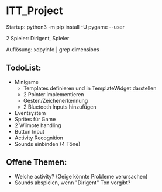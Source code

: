 # ITT_Project

Startup:
python3 -m pip install -U pygame --user

2 Spieler: Dirigent, Spieler

Auflösung: xdpyinfo | grep dimensions

## TodoList:

- Minigame
    - Templates definieren und in TemplateWidget darstellen
    - 2 Pointer implementieren
    - Gesten/Zeichenerkennung
    - 2 Bluetooth Inputs hinzufügen
- Eventsystem
- Sprites für Game
- 2 Wiimote handling
- Button Input
- Activity Recognition
- Sounds einbinden (4 Töne)


## Offene Themen:

- Welche activity? (Geige könnte Probleme verursachen)
- Sounds abspielen, wenn "Dirigent" Ton vorgibt?